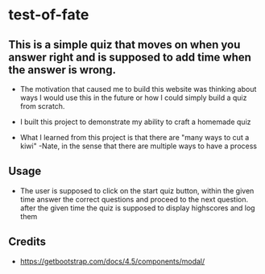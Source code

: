 # test-of-fate

## This is a simple quiz that moves on when you answer right and is supposed to add time when the answer is wrong.

-   The motivation that caused me to build this website was thinking about ways I would use this in the future or how I could simply build a quiz from scratch.

-   I built this project to demonstrate my ability to craft a homemade quiz

-   What I learned from this project is that there are "many ways to cut a kiwi" -Nate, in the sense that there are multiple ways to have a process
## Usage
-   The user is supposed to click on the start quiz button, within the given time answer the correct questions and proceed to the next question. 
    after the given time the quiz is supposed to display highscores and log them
##  Credits
-   https://getbootstrap.com/docs/4.5/components/modal/
